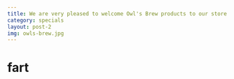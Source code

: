 ```yaml
---
title: We are very pleased to welcome Owl's Brew products to our store!
category: specials
layout: post-2
img: owls-brew.jpg
---
```



# fart
